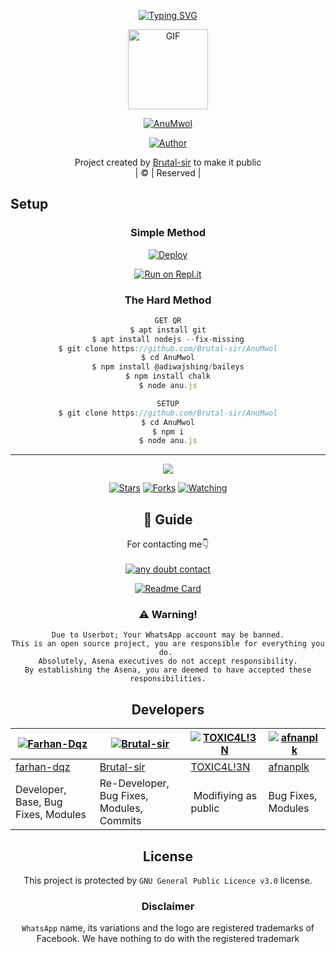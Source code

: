 <p align="center">
    <a href="https://github.com/Brutal-sir">
       <img
          src="https://readme-typing-svg.herokuapp.com?size=35&width=800&lines=❖+Welcome+To+Anu-Mwol+Wa-Bot..+❖;❖+Created+by+Brutal+Sir+with+Baileys+❖"
          alt="Typing SVG"
        />
    </a>
</p>

</p>
<div align="center">
  <p align="center">
<img src="https://media.giphy.com/media/4dM1U76aAQ3dbE6bc3/giphy.gif" alt="GIF" width="128" height="128"/>
</p>

<p align="center">
<a href="#"><img title="AnuMwol" src="https://img.shields.io/badge/AnuMwol-green?colorA=%23ff0000&colorB=%23017e40&style=for-the-badge"></a>
</p>
  <p align="center">
<a href="https://github.com/Brutal-skr"><img title="Author" src="https://img.shields.io/badge/Author-Brutal-sir/AnuMwol?color=blue&style=for-the-badge&logo=whatsapp"></a>
</p>
</div>
<p align="center">
Project created by <a href="https://github.com/farhan-dqz">Brutal-sir</a> to make it public
    <br>
       | © |
        Reserved |
    <br> 
</p>

## Setup
<div align="center">

  ### Simple Method
  
[![Deploy](https://www.herokucdn.com/deploy/button.svg)](https://heroku.com/deploy?template=https://github.com/Jackzmwon/AnuMwol) 
  
[![Run on Repl.it](https://repl.it/badge/github/quiec/whatsAlfa)](https://replit.com/@Farhandqz/JulieMwol)
  
### The Hard Method
```js
GET QR
$ apt install git
$ apt install nodejs --fix-missing
$ git clone https://github.com/Brutal-sir/AnuMwol
$ cd AnuMwol
$ npm install @adiwajshing/baileys
$ npm install chalk
$ node anu.js
```
      
```js
SETUP
$ git clone https://github.com/Brutal-sir/AnuMwol
$ cd AnuMwol
$ npm i
$ node anu.js
```

----

  <p align="center">
  <a href="httsp://github.com/Brutal-sir/AnuMwol">
    
<a href="https://github.com/Brutal-sir/followers">
<img src="https://img.shields.io/github/repo-size/Brutal-sir/AnuMwol?color=green&label=Repo%20total%20size&style=plastic">
<p align="center">
<a href="https://github.com/farhan-dqz/followers"
<img title="Followers" src="https://img.shields.io/github/followers/farhan-dqz?color=blue&style=flat-square"></a>
<a href="https://github.com/Brutal-sir/AnuMwol/stargazers/"><img title="Stars" src="https://img.shields.io/github/stars/Brutal-sir/AnuMwol?color=blue&style=flat-square"></a>
<a href="https://github.com/Brutal-sir/AnuMwol/network/members"><img title="Forks" src="https://img.shields.io/github/forks/Brutal-sir/AnuMwol?color=blue&style=flat-square"></a>
<a href="https://github.com/Brutal-sir/AnuMwol/watchers"><img title="Watching" src="https://img.shields.io/github/watchers/Brutal-sir/AnuMwol?label=Watchers&color=blue&style=flat-square"></a>
</p>

## 📢 Guide
For contacting me👇
    <br>
<br>
    <a href="https://wa.me/+447441457757"><img title="any doubt contact" src="https://img.shields.io/badge/any_doubt_contact-afnanplk/pinkymwol?color=black&style=for-the-badge&logo=whatsapp"></a>
  <div align="center">
       
  [![Readme Card](https://github-readme-stats.vercel.app/api/pin/?username=Brutal-sir&repo=AnuMwol&theme=nightowl)](https://github.com/Brutal-sir/AnuMwol)
  </div>
    
### ⚠️ Warning! 
```
Due to Userbot; Your WhatsApp account may be banned.
This is an open source project, you are responsible for everything you do. 
Absolutely, Asena executives do not accept responsibility.
By establishing the Asena, you are deemed to have accepted these responsibilities.
```

## Developers
  <div align="center">
    
  [![Farhan-Dqz](https://github.com/farhan-dqz.png?size=100)](https://github.com/farhan-dqz) | [![Brutal-sir](https://i.imgur.com/WJvqCyD.jpeg)](https://github.com/Brutal-sir) |  [![TOXIC4L!3N](https://github.com/Alien-alfa.png?size=100)](https://github.com/AI-VIKI) | [![afnanplk](https://github.com/afnanplk.png?size=100)](https://github.com/afnanplk) 
----|----|----|----
[farhan-dqz](https://github.com/farhan-dqz) | [Brutal-sir](https://github.com/Brutal-sir) | [TOXIC4L!3N](https://github.com/AI-VIKI) | [afnanplk](https://github.com/afnanplk) 
Developer, Base, Bug Fixes, Modules| Re-Developer, Bug Fixes, Modules, Commits |  Modifiying  as   public | Bug Fixes, Modules 
  </div>
    


## License
This project is protected by `GNU General Public Licence v3.0` license.

### Disclaimer
`WhatsApp` name, its variations and the logo are registered trademarks of Facebook. We have nothing to do with the registered trademark
